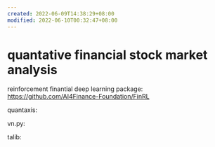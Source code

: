 ```yaml
---
created: 2022-06-09T14:38:29+08:00
modified: 2022-06-10T00:32:47+08:00
---
```


# quantative financial stock market analysis

reinforcement finantial deep learning package:
https://github.com/AI4Finance-Foundation/FinRL

quantaxis:

vn.py:

talib:
